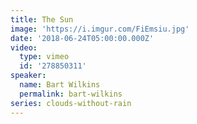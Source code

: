```yaml
---
title: The Sun
image: 'https://i.imgur.com/FiEmsiu.jpg'
date: '2018-06-24T05:00:00.000Z'
video:
  type: vimeo
  id: '278850311'
speaker:
  name: Bart Wilkins
  permalink: bart-wilkins
series: clouds-without-rain
---
```


